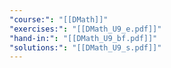 ```yaml
---
"course:": "[[DMath]]"
"exercises:": "[[DMath_U9_e.pdf]]"
"hand-in:": "[[DMath_U9_bf.pdf]]"
"solutions:": "[[DMath_U9_s.pdf]]"
---
```

